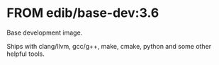 # FROM edib/base-dev:3.6

Base development image.

Ships with clang/llvm, gcc/g++, make, cmake, python and some other helpful tools.
